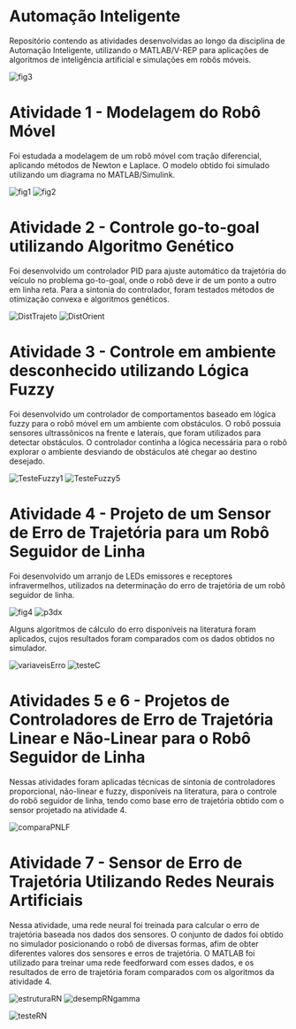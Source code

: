 # Automação Inteligente
Repositório contendo as atividades desenvolvidas ao longo da disciplina de Automação Inteligente, utilizando o MATLAB/V-REP para aplicações de algoritmos de inteligência artificial e simulações em robôs móveis.

![fig3](https://user-images.githubusercontent.com/22371807/124191170-c717a880-da99-11eb-93ea-8f595bca626f.PNG)


# Atividade 1 - Modelagem do Robô Móvel
Foi estudada a modelagem de um robô móvel com tração diferencial, aplicando métodos de Newton e Laplace. O modelo obtido foi simulado utilizando um diagrama no MATLAB/Simulink.

![fig1](https://user-images.githubusercontent.com/22371807/124190413-9daa4d00-da98-11eb-8cf3-1bbfe48d825c.PNG) ![fig2](https://user-images.githubusercontent.com/22371807/124190866-596b7c80-da99-11eb-8bfa-8b34fc5f9c26.PNG)

# Atividade 2 - Controle go-to-goal utilizando Algoritmo Genético

Foi desenvolvido um controlador PID para ajuste automático da trajetória do veículo no problema go-to-goal, onde o robô deve ir de um ponto a outro em linha reta. Para a sintonia do controlador, foram testados métodos de otimização convexa e algoritmos genéticos.

![DistTrajeto](https://user-images.githubusercontent.com/22371807/124191785-af8cef80-da9a-11eb-9166-ff43d3de0acb.png)
![DistOrient](https://user-images.githubusercontent.com/22371807/124191805-b4ea3a00-da9a-11eb-8554-e96f7bc501be.png)

# Atividade 3 - Controle em ambiente desconhecido utilizando Lógica Fuzzy

Foi desenvolvido um controlador de comportamentos baseado em lógica fuzzy para o robô móvel em um ambiente com obstáculos. O robô possuia sensores ultrassônicos na frente e laterais, que foram utilizados para detectar obstáculos. O controlador continha a lógica necessária para o robô explorar o ambiente desviando de obstáculos até chegar ao destino desejado.

![TesteFuzzy1](https://user-images.githubusercontent.com/22371807/124192435-a9e3d980-da9b-11eb-8e35-a1105ecffa7b.png)
![TesteFuzzy5](https://user-images.githubusercontent.com/22371807/124192441-ac463380-da9b-11eb-9bb0-efa7f2b31278.png)

# Atividade 4 - Projeto de um Sensor de Erro de Trajetória para um Robô Seguidor de Linha

Foi desenvolvido um arranjo de LEDs emissores e receptores infravermelhos, utilizados na determinação do erro de trajetória de um robô seguidor de linha.

![fig4](https://user-images.githubusercontent.com/22371807/124193482-43f85180-da9d-11eb-860d-c6924d662237.PNG)
![p3dx](https://user-images.githubusercontent.com/22371807/124192766-31314d00-da9c-11eb-9ae4-dff69b06c48b.PNG)


Alguns algoritmos de cálculo do erro disponíveis na literatura foram aplicados, cujos resultados foram comparados com os dados obtidos no simulador.
 
 ![variaveisErro](https://user-images.githubusercontent.com/22371807/124192991-81a8aa80-da9c-11eb-85d1-dbbb447c95f5.PNG)
 ![testeC](https://user-images.githubusercontent.com/22371807/124193015-8a00e580-da9c-11eb-8d84-561096b279f6.png)
 
# Atividades 5 e 6 - Projetos de Controladores de Erro de Trajetória Linear e Não-Linear para o Robô Seguidor de Linha
 
Nessas atividades foram aplicadas técnicas de sintonia de controladores proporcional, não-linear e fuzzy, disponíveis na literatura, para o controle do robô seguidor de linha, tendo como base erro de trajetória obtido com o sensor projetado na atividade 4.

![comparaPNLF](https://user-images.githubusercontent.com/22371807/124193563-6d18e200-da9d-11eb-9466-7233aafb1016.png)

 # Atividade 7 - Sensor de Erro de Trajetória Utilizando Redes Neurais Artificiais
 
Nessa atividade, uma rede neural foi treinada para calcular o erro de trajetória baseada nos dados dos sensores. O conjunto de dados foi obtido no simulador posicionando o robô de diversas formas, afim de obter diferentes valores dos sensores e erros de trajetória. O MATLAB foi utilizado para treinar uma rede feedforward com esses dados, e os resultados de erro de trajetória foram comparados com os algoritmos da atividade 4.

![estruturaRN](https://user-images.githubusercontent.com/22371807/124193997-2d062f00-da9e-11eb-882f-96ffa4639ace.PNG)
![desempRNgamma](https://user-images.githubusercontent.com/22371807/124194012-31324c80-da9e-11eb-8aee-945bacbfe00b.png)

![testeRN](https://user-images.githubusercontent.com/22371807/124194121-5fb02780-da9e-11eb-9d2d-463d86842d85.png)



